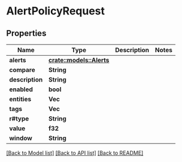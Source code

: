 # AlertPolicyRequest

## Properties

Name | Type | Description | Notes
------------ | ------------- | ------------- | -------------
**alerts** | [**crate::models::Alerts**](alerts.md) |  | 
**compare** | **String** |  | 
**description** | **String** |  | 
**enabled** | **bool** |  | 
**entities** | **Vec<String>** |  | 
**tags** | **Vec<String>** |  | 
**r#type** | **String** |  | 
**value** | **f32** |  | 
**window** | **String** |  | 

[[Back to Model list]](../README.md#documentation-for-models) [[Back to API list]](../README.md#documentation-for-api-endpoints) [[Back to README]](../README.md)


